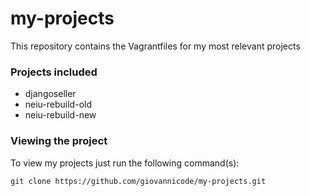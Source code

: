 # my-projects
This repository contains the Vagrantfiles for my most relevant projects

### Projects included

* djangoseller
* neiu-rebuild-old
* neiu-rebuild-new

### Viewing the project

To view my projects just run the following command(s):

```
git clone https://github.com/giovannicode/my-projects.git
```
